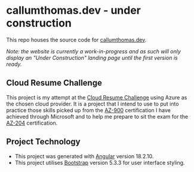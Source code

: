 # callumthomas.dev - under construction
This repo houses the source code for [callumthomas.dev](https://callumthomas.dev).

_Note: the website is currently a work-in-progress and as such will only display an "Under Construction" landing page until the first version is ready._

## Cloud Resume Challenge
This project is my attempt at the [Cloud Resume Challenge](https://cloudresumechallenge.dev/) using Azure as the chosen cloud provider. It is a project that I intend to use to put into practice those skills picked up from the [AZ-900](https://learn.microsoft.com/en-us/credentials/certifications/azure-fundamentals/?practice-assessment-type=certification) certification I have achieved through Microsoft and to help me prepare to sit the exam for the [AZ-204](https://learn.microsoft.com/en-us/credentials/certifications/azure-developer/?practice-assessment-type=certification) certification.

## Project Technology
- This project was generated with [Angular](https://angular.dev/) version 18.2.10.
- This project utilises [Bootstrap](https://getbootstrap.com/) version 5.3.3 for user interface styling.
